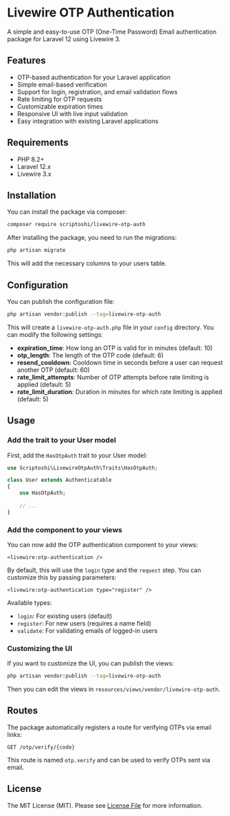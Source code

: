 # Livewire OTP Authentication

A simple and easy-to-use OTP (One-Time Password) Email authentication package for Laravel 12 using Livewire 3.

## Features

- OTP-based authentication for your Laravel application
- Simple email-based verification
- Support for login, registration, and email validation flows
- Rate limiting for OTP requests
- Customizable expiration times
- Responsive UI with live input validation
- Easy integration with existing Laravel applications

## Requirements

- PHP 8.2+
- Laravel 12.x
- Livewire 3.x

## Installation

You can install the package via composer:

```bash
composer require scriptoshi/livewire-otp-auth
```

After installing the package, you need to run the migrations:

```bash
php artisan migrate
```

This will add the necessary columns to your users table.

## Configuration

You can publish the configuration file:

```bash
php artisan vendor:publish --tag=livewire-otp-auth
```

This will create a `livewire-otp-auth.php` file in your `config` directory. You can modify the following settings:

- **expiration_time**: How long an OTP is valid for in minutes (default: 10)
- **otp_length**: The length of the OTP code (default: 6)
- **resend_cooldown**: Cooldown time in seconds before a user can request another OTP (default: 60)
- **rate_limit_attempts**: Number of OTP attempts before rate limiting is applied (default: 5)
- **rate_limit_duration**: Duration in minutes for which rate limiting is applied (default: 5)

## Usage

### Add the trait to your User model

First, add the `HasOtpAuth` trait to your User model:

```php
use Scriptoshi\LivewireOtpAuth\Traits\HasOtpAuth;

class User extends Authenticatable
{
    use HasOtpAuth;
    
    // ...
}
```

### Add the component to your views

You can now add the OTP authentication component to your views:

```blade
<livewire:otp-authentication />
```

By default, this will use the `login` type and the `request` step. You can customize this by passing parameters:

```blade
<livewire:otp-authentication type="register" />
```

Available types:
- `login`: For existing users (default)
- `register`: For new users (requires a name field)
- `validate`: For validating emails of logged-in users

### Customizing the UI

If you want to customize the UI, you can publish the views:

```bash
php artisan vendor:publish --tag=livewire-otp-auth
```

Then you can edit the views in `resources/views/vendor/livewire-otp-auth`.

## Routes

The package automatically registers a route for verifying OTPs via email links:

```
GET /otp/verify/{code}
```

This route is named `otp.verify` and can be used to verify OTPs sent via email.

## License

The MIT License (MIT). Please see [License File](LICENSE.md) for more information.
